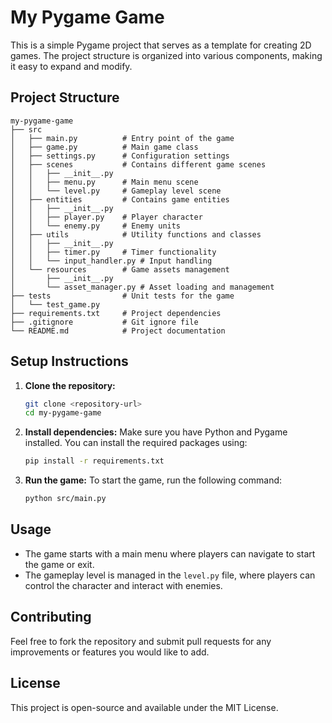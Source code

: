 # My Pygame Game

This is a simple Pygame project that serves as a template for creating 2D games. The project structure is organized into various components, making it easy to expand and modify.

## Project Structure

```
my-pygame-game
├── src
│   ├── main.py          # Entry point of the game
│   ├── game.py          # Main game class
│   ├── settings.py      # Configuration settings
│   ├── scenes           # Contains different game scenes
│   │   ├── __init__.py
│   │   ├── menu.py      # Main menu scene
│   │   └── level.py     # Gameplay level scene
│   ├── entities         # Contains game entities
│   │   ├── __init__.py
│   │   ├── player.py    # Player character
│   │   └── enemy.py     # Enemy units
│   ├── utils            # Utility functions and classes
│   │   ├── __init__.py
│   │   ├── timer.py     # Timer functionality
│   │   └── input_handler.py # Input handling
│   └── resources        # Game assets management
│       ├── __init__.py
│       └── asset_manager.py # Asset loading and management
├── tests                # Unit tests for the game
│   └── test_game.py
├── requirements.txt     # Project dependencies
├── .gitignore           # Git ignore file
└── README.md            # Project documentation
```

## Setup Instructions

1. **Clone the repository:**
   ```bash
   git clone <repository-url>
   cd my-pygame-game
   ```

2. **Install dependencies:**
   Make sure you have Python and Pygame installed. You can install the required packages using:
   ```bash
   pip install -r requirements.txt
   ```

3. **Run the game:**
   To start the game, run the following command:
   ```bash
   python src/main.py
   ```

## Usage

- The game starts with a main menu where players can navigate to start the game or exit.
- The gameplay level is managed in the `level.py` file, where players can control the character and interact with enemies.

## Contributing

Feel free to fork the repository and submit pull requests for any improvements or features you would like to add. 

## License

This project is open-source and available under the MIT License.
